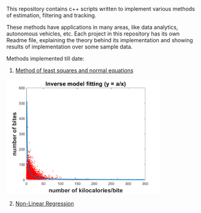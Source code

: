This repository contains c++ scripts written to implement various methods of estimation, filtering and tracking. 

These methods have applications in many areas, like data analytics, autonomous vehicles, etc. 
Each project in this repository has its own Readme file, explaining the theory behind its implementation and showing results of implementation over some sample data.


Methods implemented till date:

1. [Method of least squares and normal equations](https://github.com/shorane/cpp_tracking_filtering_estimation/tree/master/Least_squares_and_normal_equations)

<img src="https://github.com/shorane/cpp_tracking_filtering_estimation/blob/master/Least_squares_and_normal_equations/Result_plots/inv_plot.png" height="300"/>

2. [Non-Linear Regression](https://github.com/shorane/cpp_tracking_filtering_estimation/tree/master/Non_linear_regression)


